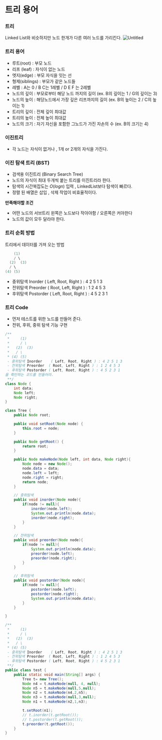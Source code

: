 
# 트리 용어

### 트리

Linked List와 비슷하지만 노드 한개가 다른 여러 노드를 가리킨다.
![Untitled](https://user-images.githubusercontent.com/33523029/121485097-d6f81b80-ca0a-11eb-82d2-ccd9b32860ae.png)
 

### 트리 용어

- 루트(root) : 부모 노드
- 리프 (leaf) : 자식이 없는 노드
- 엣지(edge) :  부모 자식을 잇는 선
- 형제(siblings) : 부모가 같은 노드들
- 레벨 : A는 0 / B C는 1레벨 / D E F 는 2레벨
- 노드의 깊이 : 부모로부터 해당 노드 까지의 길이 (ex. B의 깊이는  1  / G의 깊이는  3)
- 노드의 높이 : 해당노드에서 가장 깊은 리프까지의 길이 (ex. B의 높이는 2 / C의 높이는 1)
- 트리의 깊이 : 전체 깊이 최대값
- 트리의 높이 : 전체 높이 최대값
- 노드의 크기 : 자기 자신을 포함한 그노드가 가진 자손의 수  (ex. B의 크기는 4)

### 이진트리

- 각 노드는 자식이 없거나  , 1개 or 2개의 자식을 가진다.

### 이진 탐색 트리 (BST)

- 검색용 이진트리 (Binary Search Tree)
- 노드의 자식이 최대 두개씩 붙는 트리를 이진트리라 한다.
- 탐색의 시간복잡도는  $O(logn)$ 입력 , LinkedList보다 탐색이 빠르다.
- 정렬 된 배열은 삽입 , 삭제 작업이 비효율적이다.

**만족해야할 조건**

- 어떤 노드의 서브트리 왼쪽은 노드보다 작아야함  / 오른쪽은 커야한다
- 노드의 값이 모두 달라야 한다.

### 트리 순회 방법

트리에서 데이터를 가져 오는 방법 

 

```java
    (1)
    / \
  (2)  (3)
  / \
(4) (5)

```

- 중위탐색 Inorder    ( Left, Root, Right ) : 4 2 5 1 3
- 전위탐색 Preorder  ( Root, Left, Right ) : 1 2 4 5 3
- 후위탐색 Postorder ( Left, Root, Right ) : 4 5 2 3 1

### 트리 Code

- 먼저 테스트를 위한 노드를 만들어 준다.
- 전위, 후위, 중위 탐색 기능 구현

```java
/**
 *     (1)
 *     / \
 *   (2)  (3)
 *   / \
 * (4) (5)
 - 중위탐색 Inorder    ( Left, Root, Right ) : 4 2 5 1 3
 - 전위탐색 Preorder  ( Root, Left, Right ) : 1 2 4 5 3
 - 후위탐색 Postorder ( Left, Root, Right ) : 4 5 2 3 1
을 확인하는 코드를 만들어라. 
 **/
class Node {
    int data;
    Node left;
    Node right;
}

class Tree {
    public Node root;

    public void setRoot(Node node) {
        this.root = node;
    }

    public Node getRoot() {
        return root;
    }

    public Node makeNode(Node left, int data, Node right){
        Node node = new Node();
        node.data = data;
        node.left = left;
        node.right = right;
        return node;
    }

    // 중위탐색
    public void inorder(Node node){
        if(node != null){
            inorder(node.left);
            System.out.println(node.data);
            inorder(node.right);
        }
    }

    // 전위탐색
    public void preorder(Node node){
        if(node != null){
            System.out.println(node.data);
            preorder(node.left);
            preorder(node.right);
        }
    }

    // 후위탐색
    public void postorder(Node node){
        if(node != null){
            postorder(node.left);
            postorder(node.right);
            System.out.println(node.data);
        }
    }

}

/**
 *     (1)
 *     / \
 *   (2)  (3)
 *   / \
 * (4) (5)
 - 중위탐색 Inorder    ( Left, Root, Right ) : 4 2 5 1 3
 - 전위탐색 Preorder  ( Root, Left, Right ) : 1 2 4 5 3
 - 후위탐색 Postorder ( Left, Root, Right ) : 4 5 2 3 1
 **/
public class test {
    public static void main(String[] args) {
        Tree t= new Tree();
        Node n4 = t.makeNode(null, 4, null);
        Node n5 = t.makeNode(null,5,null);
        Node n2 = t.makeNode(n4,2,n5);
        Node n3 = t.makeNode(null,3,null);
        Node n1 = t.makeNode(n2,1,n3);

        t.setRoot(n1);
        // t.inorder(t.getRoot());
        // t.postorder(t.getRoot());
        t.preorder(t.getRoot());
    }
}
```
